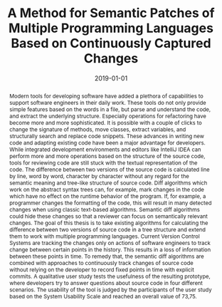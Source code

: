 ---
abstract: Modern tools for developing software have added a plethora of capabilities
  to support software engineers in their daily work. These tools do not only provide
  simple features based on the words in a file, but parse and understand the code,
  and extract the underlying structure. Especially operations for refactoring have
  become more and more sophisticated. It is possible with a couple of clicks to change
  the signature of methods, move classes, extract variables, and structurally search
  and replace code snippets. These advances in writing new code and adapting existing
  code have been a major advantage for developers. While integrated development environments
  and editors like IntelliJ IDEA can perform more and more operations based on the
  structure of the source code, tools for reviewing code are still stuck with the
  textual representation of the code. The difference between two versions of the source
  code is calculated line by line, word by word, character by character without any
  regard for the semantic meaning and tree-like structure of source code. Diff algorithms
  which work on the abstract syntax trees can, for example, mark changes in the code
  which have no effect on the runtime behavior of the program. If, for example, a
  programmer changes the formatting of the code, this will result in many detected
  changes when using classic text-based algorithms. Semantic diff algorithms could
  hide these changes so that a reviewer can focus on semantically relevant changes.
  The goal of this thesis is to take existing algorithms for calculating the difference
  between two versions of source code in a tree structure and extend them to work
  with multiple programming languages. Current Version Control Systems are tracking
  the changes only on actions of software engineers to track change between certain
  points in the history. This results in a loss of information between these points
  in time. To remedy that, the semantic diff algorithms are combined with approaches
  to continuously track changes of source code without relying on the developer to
  record fixed points in time with explicit commits. A qualitative user study tests
  the usefulness of the resulting prototype, where developers try to answer questions
  about source code in four different scenarios. The usability of the tool is judged
  by the participants of the user study based on the System Usability Scale and reached
  an overall value of 73,75.
authors:
- Matthias Sperl
date: '2019-01-01'
featured: false
links:
- name: Publik
  url: https://publik.tuwien.ac.at/showentry.php?ID=287289&lang=1
publication_types:
- '7'
publishDate: '2019-01-01'
title: A Method for Semantic Patches of Multiple Programming Languages Based on Continuously
  Captured Changes
url_pdf: ''
---